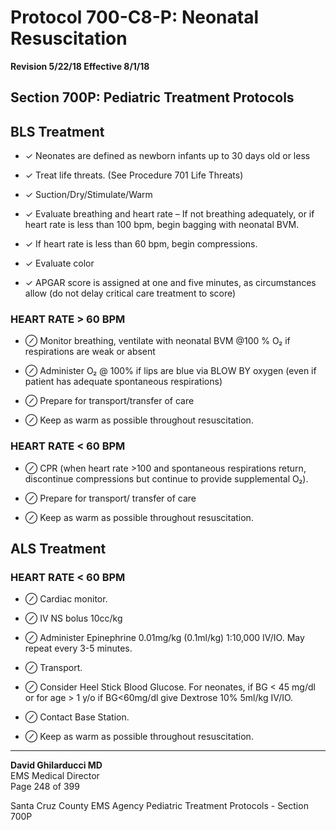# Protocol 700-C8-P: Neonatal Resuscitation

**Revision 5/22/18 Effective 8/1/18**

## Section 700P: Pediatric Treatment Protocols

## BLS Treatment

- ✓ Neonates are defined as newborn infants up to 30 days old or less

- ✓ Treat life threats. (See Procedure 701 Life Threats)

- ✓ Suction/Dry/Stimulate/Warm

- ✓ Evaluate breathing and heart rate – If not breathing adequately, or if heart rate is less than 100 bpm, begin bagging with neonatal BVM.

- ✓ If heart rate is less than 60 bpm, begin compressions.

- ✓ Evaluate color

- ✓ APGAR score is assigned at one and five minutes, as circumstances allow (do not delay critical care treatment to score)

### HEART RATE > 60 BPM

- ⊘ Monitor breathing, ventilate with neonatal BVM @100 % O₂ if respirations are weak or absent

- ⊘ Administer O₂ @ 100% if lips are blue via BLOW BY oxygen (even if patient has adequate spontaneous respirations)

- ⊘ Prepare for transport/transfer of care

- ⊘ Keep as warm as possible throughout resuscitation.

### HEART RATE < 60 BPM

- ⊘ CPR (when heart rate >100 and spontaneous respirations return, discontinue compressions but continue to provide supplemental O₂).

- ⊘ Prepare for transport/ transfer of care

- ⊘ Keep as warm as possible throughout resuscitation.

## ALS Treatment

### HEART RATE < 60 BPM

- ⊘ Cardiac monitor.

- ⊘ IV NS bolus 10cc/kg

- ⊘ Administer Epinephrine 0.01mg/kg (0.1ml/kg) 1:10,000 IV/IO. May repeat every 3-5 minutes.

- ⊘ Transport.

- ⊘ Consider Heel Stick Blood Glucose. For neonates, if BG < 45 mg/dl or for age > 1 y/o if BG<60mg/dl give Dextrose 10% 5ml/kg IV/IO.

- ⊘ Contact Base Station.

- ⊘ Keep as warm as possible throughout resuscitation.

---

**David Ghilarducci MD**  
EMS Medical Director  
Page 248 of 399

Santa Cruz County EMS Agency Pediatric Treatment Protocols - Section 700P

